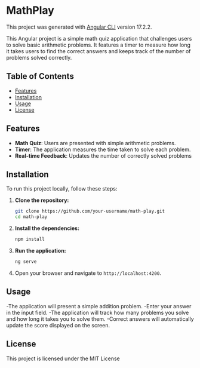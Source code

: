 # MathPlay

This project was generated with [Angular CLI](https://github.com/angular/angular-cli) version 17.2.2.

This Angular project is a simple math quiz application that challenges users to solve basic arithmetic problems. It features a timer to measure how long it takes users to find the correct answers and keeps track of the number of problems solved correctly.

## Table of Contents

- [Features](#features)
- [Installation](#installation)
- [Usage](#usage)
- [License](#license)

## Features

- **Math Quiz**: Users are presented with simple arithmetic problems.
- **Timer**: The application measures the time taken to solve each problem.
- **Real-time Feedback**: Updates the number of correctly solved problems

## Installation

To run this project locally, follow these steps:

1. **Clone the repository:**
    ```bash
    git clone https://github.com/your-username/math-play.git
    cd math-play
    ```

2. **Install the dependencies:**
    ```bash
    npm install
    ```

3. **Run the application:**
    ```bash
    ng serve
    ```

4. Open your browser and navigate to `http://localhost:4200`.

## Usage

-The application will present a simple addition problem.
-Enter your answer in the input field.
-The application will track how many problems you solve and how long it takes you to solve them.
-Correct answers will automatically update the score displayed on the screen.



## License

This project is licensed under the MIT License
